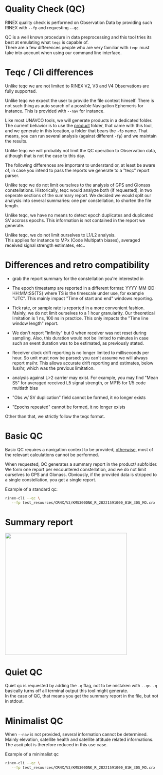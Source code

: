 Quality Check (QC)
==================

RINEX quality check is performed on Observation Data by providing
such RINEX with `--fp` and requesting `--qc`.

QC is a well known procedure in data preprocessing and this tool
tries its best at emulating what `teqc` is capable of.   
There are a few differences people who are very familiar with `teqc` must
take into account when using our command line interface.

Teqc / Cli differences
======================

Unlike teqc we are not limited to RINEX V2, V3 and V4 Observations
are fully supported.

Unlike teqc we expect the user to provide the file context
himself. There is not such thing as auto search of a possible Navigation
Ephemeris for instance. This is provided with `--nav` for instance.

Like most UNAVCO tools, we will generate products in a dedicated folder.  
The current behavior is to use the 
[product](https://github.com/gwbres/rinex/tree/rinex-cli/product)
folder, that came with this tool, and we generate in this location,
a folder that bears the `-fp` name. That means, you can
run several analysis (against different `-fp`) and we maintain the results.

Unlike teqc we will probably not limit the QC operation
to Observation data, although that is not the case to this day.

The following differences are important to understand or, at least be aware of,
in case you intend to pass the reports we generate to a "teqc" report parser.

Unlike teqc we do not limit ourselves to the analysis of
GPS and Glonass constellations.
Historically, teqc would analyze both (if requested),
in two seperate sections of the summary report.
We decided we would split our analysis into several summaries: one per constellation,
to shorten the file length.

Unlike teqc, we have no means to detect epoch duplicates
and duplicated SV accross epochs. This information is not
contained in the report we generate.

Unlike teqc, we do not limit ourselves to L1/L2 analysis.  
This applies for instance to MPx (Code Multipath biases),
averaged received signal strength estimates, etc.. 

Differences and retro compatibility
===================================

- grab the report summary for the constellation you're interested in
- The epoch timestamp are reported in a different format:
YYYY-MM-DD-HH:MM:SS{TS} where TS is the timescale under use, for example "UTC".
This mainly impact "Time of start and end" windows reporting.

- Tick rate, or sample rate is reported in a more convenient fashion.
Mainly, we do not limit ourselves to a 1 hour granularity.
Our theoretical limitation is 1 ns, 100 ns in practice.
This only impacts the "Time line window length" report.

- We don't report "infinity" but 0 when receiver was not reset during
sampling. Also, this duration would not be limited to minutes in case
such an event duration was to be estimated, as previously stated.

- Receiver clock drift reporting is no longer limited to milliseconds per hour.
So unit must now be parsed: you can't assume we will always report ms/hr.
This allows accurate drift reporting and estimates, below 1us/hr,
which was the previous limitation.

- analysis against L>2 carrier may exist.
For example, you may find "Mean S5" for averaged received L5 signal strength,
or MP15 for 1/5 code multiath bias
- "Obs w/ SV duplication" field cannot be formed, it no longer exists
- "Epochs repeated" cannot be formed, it no longer exists

Other than that, we strictly follow the teqc format.

Basic QC
========

Basic QC requires a navigation context to be provided,
[otherwise](https://github.com/gwbres/rinex/blob/main/rinex-cli/qc.md#minialist-qc),
most of the relevant calculations cannot be performed.

When requested, QC generates a summary report in the product/ subfolder.  
We form one report per encountered constellation, and we do not limit ourselves
to GPS and Glonass. Obviously, if the provided data is stripped to a single
constellation, you get a single report.

Example of a standard qc:

```bash
rinex-cli --qc \
   --fp test_resources/CRNX/V3/KMS300DNK_R_20221591000_01H_30S_MO.crx
```

Summary report
==============

<img align="center" width="400" src="https://github.com/gwbres/rinex/blob/main/doc/ascii-plot.png">

Quiet QC
========

Quiet qc is requested by adding the `-q` flag, not to be mistaken with `--qc`. 
`-q` basically turns off all terminal output this tool might generate.  
In the case of QC, that means you get the summary report in the file, but not
in stdout.

Minimalist QC
=============

When `--nav` is not provided, several information cannot be determined.  
Mainly elevation, satellite health and satellite attitude related informations.  
The ascii plot is therefore reduced in this use case.

Example of a minimalist qc

```bash
rinex-cli --qc \
   --fp test_resources/CRNX/V3/KMS300DNK_R_20221591000_01H_30S_MO.crx
```

